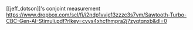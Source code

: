 [[jeff_dotson]]'s conjoint measurement
https://www.dropbox.com/scl/fi/i2ndp1vvje13zzzc3s7vm/Sawtooth-Turbo-CBC-Gen-AI-Stimuli.pdf?rlkey=cvys4xhcfhmpra2j7zyqtqnxb&dl=0
